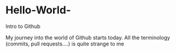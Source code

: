 # Hello-World-
Intro to Github

My journey into the world of Github starts today. All the terminology (commits, pull requests....) is quite strange to me 



